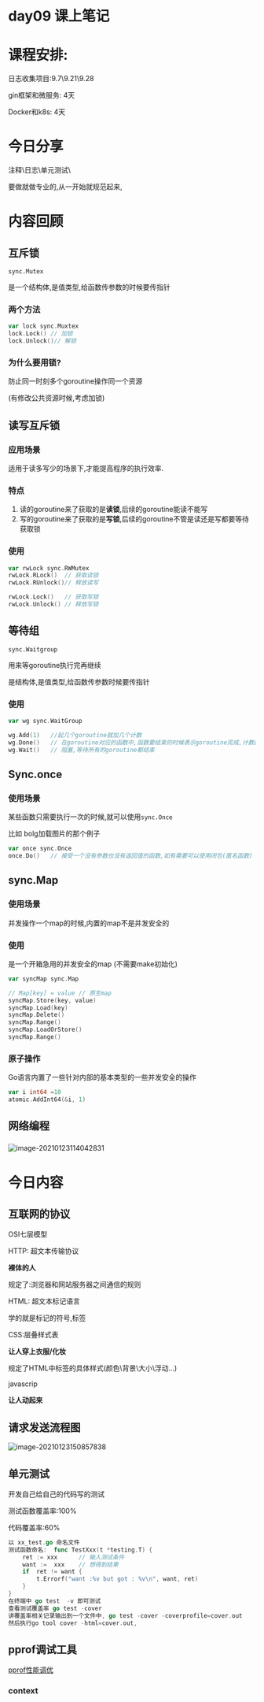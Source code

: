 # day09 课上笔记

# 课程安排:

日志收集项目:9.7\9.21\9.28

gin框架和微服务: 4天

Docker和k8s: 4天

# 今日分享

注释\日志\单元测试\

要做就做专业的,从一开始就规范起来,

# 内容回顾

## 互斥锁

`sync.Mutex`

 是一个结构体,是值类型,给函数传参数的时候要传指针

### 两个方法

```go
var lock sync.Muxtex
lock.Lock()	// 加锁
lock.Unlock()// 解锁
```

### 为什么要用锁?

防止同一时刻多个goroutine操作同一个资源

(有修改公共资源时候,考虑加锁)

## 读写互斥锁

### 应用场景

适用于读多写少的场景下,才能提高程序的执行效率.

### 特点

1. 读的goroutine来了获取的是**读锁**,后续的goroutine能读不能写
2. 写的goroutine来了获取的是**写锁**,后续的goroutine不管是读还是写都要等待获取锁

### 使用

```go
var rwLock sync.RWMutex
rwLock.RLock()	// 获取读锁
rwLock.RUnlock()// 释放读写

rwLock.Lock()	// 获取写锁
rwLock.Unlock()	// 释放写锁
```





## 等待组

`sync.Waitgroup`

用来等goroutine执行完再继续

是结构体,是值类型,给函数传参数时候要传指针

### 使用

```go
var wg sync.WaitGroup

wg.Add(1)	//起几个goroutine就加几个计数
wg.Done() 	// 在goroutine对应的函数中,函数要结束的时候表示goroutine完成,计数器 -1
wg.Wait()	// 阻塞,等待所有的goroutine都结束
```



## Sync.once

### 使用场景

  某些函数只需要执行一次的时候,就可以使用`sync.Once`

比如 bolg加载图片的那个例子

``` go
var once sync.Once
once.Do()	// 接受一个没有参数也没有返回值的函数,如有需要可以使用闭包(匿名函数)
```

## sync.Map

### 使用场景

并发操作一个map的时候,内置的map不是并发安全的

### 使用

是一个开箱急用的并发安全的map (不需要make初始化)

```go
var syncMap sync.Map

// Map[key] = value // 原生map
syncMap.Store(key, value)
syncMap.Load(key)
syncMap.Delete()
syncMap.Range()
syncMap.LoadOrStore()
syncMap.Range()

```

### 原子操作

Go语言内置了一些针对内部的基本类型的一些并发安全的操作

```go
var i int64 =10
atomic.AddInt64(&i, 1)
```

## 网络编程

### 

![image-20210123114042831](D:\Go\src\chentianxiang.vip\studygo\day09\README.assets\image-20210123114042831.png)

# 今日内容

## 互联网的协议

 OSI七层模型

HTTP: 超文本传输协议

**裸体的人**

规定了:浏览器和网站服务器之间通信的规则

HTML: 超文本标记语言

学的就是标记的符号,标签

CSS:层叠样式表

**让人穿上衣服/化妆**

规定了HTML中标签的具体样式(颜色\背景\大小\浮动...)

javascrip

**让人动起来**

## 请求发送流程图



![image-20210123150857838](D:\Go\src\chentianxiang.vip\studygo\day09\README.assets\image-20210123150857838.png)

## 单元测试

开发自己给自己的代码写的测试

测试函数覆盖率:100%

代码覆盖率:60%

```go
以 xx_test.go 命名文件
测试函数命名:  func TestXxx(t *testing.T) {
    ret := xxx  	// 输入测试条件
    want :=  xxx	// 想得到结果
    if  ret != want {
        t.Errorf("want :%v but got : %v\n", want, ret)
    }
}
在终端中 go test  -v 即可测试
查看测试覆盖率 go test -cover
讲覆盖率相关记录输出到一个文件中, go test -cover -coverprofile=cover.out
然后执行go tool cover -html=cover.out,
```



## pprof调试工具

[pprof性能调优](https://www.liwenzhou.com/posts/Go/performance_optimisation/)

### context